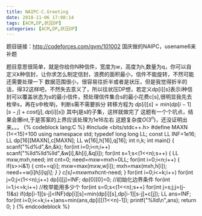 ```yaml
---
title: NAIPC-C.Greeting
date: 2018-11-06 17:08:14
tags: [ACM,DP,状压DP]
categories: [ACM,DP,状压DP]
---
```

题目链接：http://codeforces.com/gym/101002
国庆做的NAIPC，usename6来补题
<!--more-->
题目意思很简单，就是你给你N种信件，宽度为w，高度为h,数量为q，你可以自定义k种信封，让你求怎么制定信封，浪费的面积最小，信件不能旋转，不然可能还需要处理一下
数据范围很小，很容易往折半或者是状压，但是我觉得折半的话，得32这样吧，不然失去意义了，所以往状压DP想，若定义dp[i][s]表示i种信封可以覆盖状态为s的最小信件，预处理信件集合s的最小花费c[s],很明显我先去枚举s，再在s中枚举j，判断s需不需要拆分
转移方程为 $dp[i][s] = min(dp[i-1][s-j]+cost[j],dp[i][s])$ 其中j是s的子集，这样就做完了
这题有一个个坑点，结果会爆int,于是答案的上界应该处理为1e16左右
这题复杂度$O(3^n)$，还没证明出来。。。
{% codeblock lang:C %}
#include <bits/stdc++.h>
#define MAXN (1<<15)+100
using namespace std;
typedef long long LL;
const LL INF=1e16;
LL dp[16][MAXN],c[MAXN];
LL w[16],h[16],q[16];
int n,k;
int main()
{
    scanf("%d%d",&n,&k);
    for(int i=0;i<n;i++)
        scanf("%lld%lld%lld",&w[i],&h[i],&q[i]);
    for(int s=1;s<(1<<n);s++)
    {
        LL mxw,mxh,need;
        int cnt=0;
        need=mxw=mxh=0LL;
        for(int i=0;i<n;i++)
        {
            if(s>>i&1)
            {
                cnt+=q[i];
                mxw=max(mxw,w[i]);
                mxh=max(mxh,h[i]);
                need+=w[i]*h[i]*q[i];
            }
        }
        c[s]=mxw*mxh*cnt-need;
    }
    for(int i=0;i<=k;i++)
        for(int j=0;j<(1<<n);j++)
            dp[i][j]=INF;
    dp[0][0]=0;                 //初始化边界条件
    for(int i=1;i<=k;i++)       //枚举能用多少个
        for(int s=0;s<(1<<n);s++)
            for(int j=s;j;j=(j-1)&s)
                if(dp[i-1][s-j]<INF)dp[i][s]=min(dp[i][s],dp[i-1][s-j]+c[j]);
    LL ans=INF;
    for(int i=0;i<=k;i++)ans=min(ans,dp[i][(1<<n)-1]);
    printf("%lld\n",ans);
    return 0;
}
{% endcodeblock %}